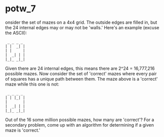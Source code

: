 # potw_7

onsider the set of mazes on a 4x4 grid. The outside edges are filled in, but the 24 internal edges may or may not be 'walls.' Here's an example (excuse the ASCII):

```
 _ _ _ _ 
| |  _| |
| |     |
|  _| | |
|_|_ _|_|
```

Given there are 24 internal edges, this means there are 2^24 = 16,777,216 possible mazes.
Now consider the set of 'correct' mazes where every pair of squares has a unique path between them. The maze above is a 'correct' maze while this one is not:

```
 _ _ _ _ 
| | |_| |
|       |
|  _| | |
|_|_ _|_|
```

Out of the 16 some million possible mazes, how many are 'correct'? For a secondary problem, come up with an algorithm for determining if a given maze is 'correct.'
